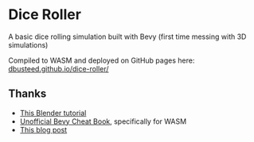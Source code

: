 # Dice Roller

A basic dice rolling simulation built with Bevy (first time messing with 3D simulations)

Compiled to WASM and deployed on GitHub pages here: [dbusteed.github.io/dice-roller/](https://dbusteed.github.io/dice-roller/)

## Thanks

* [This Blender tutorial](https://www.youtube.com/watch?v=9LsRK4eZbhM)
* [Unofficial Bevy Cheat Book](https://bevy-cheatbook.github.io/platforms/wasm.html), specifically for WASM
* [This blog post](https://dev.to/sbelzile/making-games-in-rust-deploying-a-bevy-app-to-the-web-1ahn)
